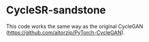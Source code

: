 # CycleSR-sandstone
This code works the same way as the original CycleGAN (https://github.com/aitorzip/PyTorch-CycleGAN).
